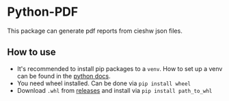 # Python-PDF
This package can generate pdf reports from cieshw json files.
## How to use
- It's recommended to install pip packages to a `venv`. How to set up a venv can be found in the [python docs](https://docs.python.org/3/library/venv.html).
- You need wheel installed. Can be done via `pip install wheel`
- Download `.whl` from [releases](https://github.com/technikamateur/Python-PDF/releases) and install via `pip install path_to_whl`
